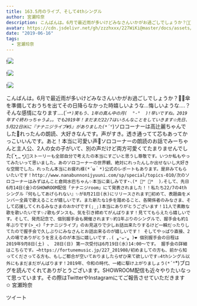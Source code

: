 ```yaml
---
title: 163.5月のライブ、そして4thシングル
author: 宮瀬玲奈
description: こんばんは。6月で最近雨が多いけどみなさんいかがお過ごしでしょうか？🌈🌈傘を準備しておうちを出てその日降らなかった時嬉しいような...悔しいような....？そんな感情になります....(*´ｰ`*)笑もう、1年の真ん中...
avatar: https://cdn.jsdelivr.net/gh/zzzhxxx/227WiKi@master/docs/assets/photo/avatar/reina.jpg
date: "2019-06-16"
tags:
  - 宮瀬玲奈
---
```


!![](https://cdn.jsdelivr.net/gh/zzzhxxx/227WiKi-image@master/blog-image/reina-2019-06-16_1.jpg)

!![](https://cdn.jsdelivr.net/gh/zzzhxxx/227WiKi-image@master/blog-image/reina-2019-06-16_2.jpg)

!![](https://cdn.jsdelivr.net/gh/zzzhxxx/227WiKi-image@master/blog-image/reina-2019-06-16_3.jpg)


こんばんは。6月で最近雨が多いけどみなさんいかがお過ごしでしょうか？🌈🌈傘を準備しておうちを出てその日降らなかった時嬉しいような...悔しいような....？そんな感情になります....(*´ｰ`*)笑もう、1年の真ん中の月(  °-°  )!早いですね。2019年すぐ終わっちゃうよ。。でも2019年！まだまだ22/7はいろんなことをしていきます✩先日、5月22日㈬に『ナナニジライブ#5』がありました(*´°`*)ソロコーナーは高辻麗ちゃんでした🔮れったんの朗読、大好きなんです。声がすき。透き通ってて芯もあってかっこいいんです。あと！本当に可愛い声💓ソロコーナーの朗読のお話でみーちゃんと主人公、2人の女の子がいて、別の声だけど両方可愛くてたまりませんでした(´•̥ _ •̥`)💓ストーリーも全部自分で考えたの本当にすごいと思うし尊敬です。いつか私もやってみたいって思いました。あのソロコーナーの世界観、絶対にれったんしか出せないし大好きな空間でした。れったん本当にお疲れ様(*´ω｀*)公式のレポートもあります。是非みてもらいたいです！http://www.nanabunnonijyuuni.com/sp/special/topics-010/次のソロコーナーはみずはんこと倉岡水巴ちゃん✨本当に楽しみです⋆⸜(* ॑꒳ ॑*  )⸝そして、先日6月14日(金)のSHOWROOM配信「ナナニジroom」にて発表されました！！私たち22/7の4thシングル『何もしてあげられない』✨が8月21日(水)にリリースされます🎉初めて、表題曲をメンバー全員で歌えることが嬉しいです。また新たな1歩を踏めること、各関係者のみなさま、そして応援してくれるみなさまのおかげです(;_;)本当にありがとうございます！11人で素敵な歌を歌いたいです✨♪歌もダンスも、気を引き締めてがんばります！見ててもらえたら嬉しいです。そして、発売記念で、個別握手会も開催されます✨約1年ぶりのシングルで、握手会も約1年ぶりです(>_<)「ナナニジライブ」のお見送りで少しお話出来たりするけど一瞬だったりしてたので握手会で久しぶりにみなさんとお話出来るのが嬉しいです！ そしてやっぱり直接、2人の場でありがとうを言えるのが本当に嬉しいです..( ⁎ᵕᴗᵕ⁎ )❤︎
個別握手会の日程は
2019年9月8日(土) 、 28日(日)
第一次受付は6月19日(水)14:00〜です。
握手会の詳細はこちらです。→https://fortunemusic.jp/227_201908/初めましての方も、前から知ってくださってる方も、もしご都合が空いておりましたらぜひ来て欲しいです✩4thシングル以外にもまだまだがんばります！2019年、令和の時代、一緒に駆け上がりましょう(*´°`*)ブログを読んでくれてありがとうございます。SHOWROOM配信も近々やりたいなって思っています。その際はTwitterやInstagramにてご報告させていただきます✩ 宮瀬玲奈


ツイート



